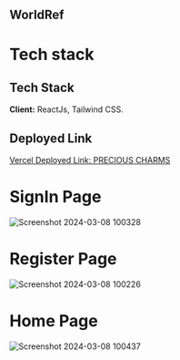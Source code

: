 ## WorldRef

# Tech stack 
## Tech Stack

**Client:** ReactJs, Tailwind CSS.

## Deployed Link
[Vercel Deployed Link:  PRECIOUS CHARMS](https://worldref-rpxq.vercel.app/login/)

# SignIn Page
![Screenshot 2024-03-08 100328](https://github.com/ak8459/worldref/assets/87300147/75e650fb-4683-461d-bc7a-36da8929b548)

# Register Page 
![Screenshot 2024-03-08 100226](https://github.com/ak8459/worldref/assets/87300147/08ef22eb-d079-4bb2-8a72-6b938279d399)

# Home Page
![Screenshot 2024-03-08 100437](https://github.com/ak8459/worldref/assets/87300147/fd5be7e8-ba59-430e-8c70-ae239cad73b0)
